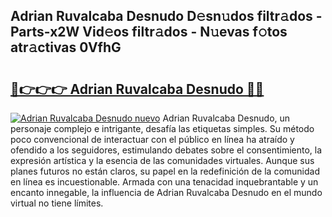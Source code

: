 ## Adrian Ruvalcaba Desnudo D𝚎sn𝚞dos filtr𝚊dos - Parts-x2W Vid𝚎os filtr𝚊dos - N𝚞evas f𝚘tos atr𝚊ctivas 0VfhG

# <h2><a href="http://mbbc32.tromn.icu/?c=Adrian+Ruvalcaba+Desnudo">🔗👉👉👉 Adrian Ruvalcaba Desnudo 🔗🔗</a></h2>

[![Adrian Ruvalcaba Desnudo nuevo](https://i.imgur.com/pEAQMta.gif)](http://mbbc32.tromn.icu/?c=Adrian+Ruvalcaba+Desnudo)
Adrian Ruvalcaba Desnudo, un personaje complejo e intrigante, desafía las etiquetas simples. Su método poco convencional de interactuar con el público en línea ha atraído y ofendido a los seguidores, estimulando debates sobre el consentimiento, la expresión artística y la esencia de las comunidades virtuales. Aunque sus planes futuros no están claros, su papel en la redefinición de la comunidad en línea es incuestionable. Armada con una tenacidad inquebrantable y un encanto innegable, la influencia de Adrian Ruvalcaba Desnudo en el mundo virtual no tiene límites.

